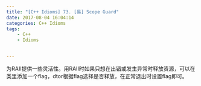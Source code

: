 ```yaml
---
title: "[C++ Idioms] 73. [易] Scope Guard"
date: 2017-08-04 16:04:14
categories: C++ Idioms
tags:
    - C++
    - Idioms


---
```

为RAII提供一些灵活性。<!--more-->用RAII时如果只想在出错或发生异常时释放资源，可以在类里添加一个flag，dtor根据flag选择是否释放，在正常退出时设置flag即可。